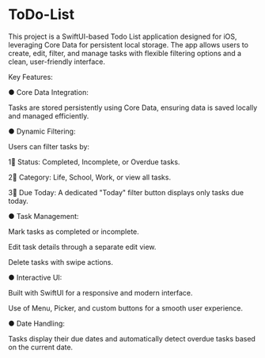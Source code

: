 # ToDo-List
This project is a SwiftUI-based Todo List application designed for iOS, leveraging Core Data for persistent local storage. The app allows users to create, edit, filter, and manage tasks with flexible filtering options and a clean, user-friendly interface.

Key Features:

● Core Data Integration:

Tasks are stored persistently using Core Data, ensuring data is saved locally and managed efficiently.

● Dynamic Filtering: 

Users can filter tasks by:

1︎⃣ Status: Completed, Incomplete, or Overdue tasks.

2︎⃣ Category: Life, School, Work, or view all tasks.

3︎⃣ Due Today: A dedicated "Today" filter button displays only tasks due today.

● Task Management:

Mark tasks as completed or incomplete.

Edit task details through a separate edit view.

Delete tasks with swipe actions.

● Interactive UI:

Built with SwiftUI for a responsive and modern interface.

Use of Menu, Picker, and custom buttons for a smooth user experience.

● Date Handling: 

Tasks display their due dates and automatically detect overdue tasks based on the current date.
